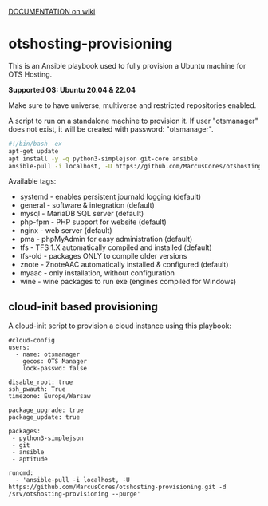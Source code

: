 [DOCUMENTATION on wiki](https://github.com/MarcusCores/otshosting-provisioning/wiki)

otshosting-provisioning
=======================
This is an Ansible playbook used to fully provision a Ubuntu machine for OTS Hosting.

__Supported OS: Ubuntu 20.04 & 22.04__

Make sure to have universe, multiverse and restricted repositories enabled.

A script to run on a standalone machine to provision it. If user "otsmanager" does not exist, it will be created with password: "otsmanager".
```bash
#!/bin/bash -ex
apt-get update
apt install -y -q python3-simplejson git-core ansible
ansible-pull -i localhost, -U https://github.com/MarcusCores/otshosting-provisioning.git -d /srv/otshosting-provisioning --purge -t default
```

Available tags:

* systemd - enables persistent journald logging (default)
* general - software & integration (default)
* mysql - MariaDB SQL server (default)
* php-fpm - PHP support for website (default)
* nginx - web server (default)
* pma - phpMyAdmin for easy administration (default)
* tfs - TFS 1.X automatically compiled and installed (default)
* tfs-old - packages ONLY to compile older versions
* znote - ZnoteAAC automatically installed & configured (default)
* myaac - only installation, without configuration
* wine - wine packages to run exe (engines compiled for Windows)


## cloud-init based provisioning

A cloud-init script to provision a cloud instance using this playbook:
```
#cloud-config
users:
  - name: otsmanager
    gecos: OTS Manager
    lock-passwd: false

disable_root: true
ssh_pwauth: True
timezone: Europe/Warsaw

package_upgrade: true
package_update: true

packages:
 - python3-simplejson
 - git
 - ansible
 - aptitude

runcmd:
  - 'ansible-pull -i localhost, -U https://github.com/MarcusCores/otshosting-provisioning.git -d /srv/otshosting-provisioning --purge'
```
